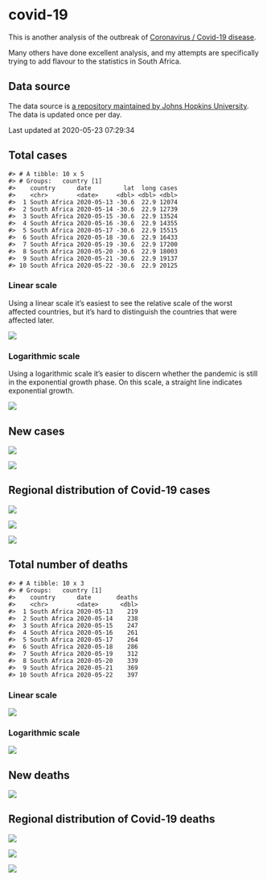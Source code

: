 
<!-- README.md is generated from README.Rmd. Please edit that file -->

# covid-19

<!-- badges: start -->

<!-- badges: end -->

This is another analysis of the outbreak of [Coronavirus / Covid-19
disease](https://en.wikipedia.org/wiki/Coronavirus_disease_2019).

Many others have done excellent analysis, and my attempts are
specifically trying to add flavour to the statistics in South Africa.

## Data source

The data source is [a repository maintained by Johns Hopkins
University](https://github.com/CSSEGISandData/COVID-19). The data is
updated once per day.

Last updated at 2020-05-23 07:29:34

## Total cases

    #> # A tibble: 10 x 5
    #> # Groups:   country [1]
    #>    country      date         lat  long cases
    #>    <chr>        <date>     <dbl> <dbl> <dbl>
    #>  1 South Africa 2020-05-13 -30.6  22.9 12074
    #>  2 South Africa 2020-05-14 -30.6  22.9 12739
    #>  3 South Africa 2020-05-15 -30.6  22.9 13524
    #>  4 South Africa 2020-05-16 -30.6  22.9 14355
    #>  5 South Africa 2020-05-17 -30.6  22.9 15515
    #>  6 South Africa 2020-05-18 -30.6  22.9 16433
    #>  7 South Africa 2020-05-19 -30.6  22.9 17200
    #>  8 South Africa 2020-05-20 -30.6  22.9 18003
    #>  9 South Africa 2020-05-21 -30.6  22.9 19137
    #> 10 South Africa 2020-05-22 -30.6  22.9 20125

### Linear scale

Using a linear scale it’s easiest to see the relative scale of the worst
affected countries, but it’s hard to distinguish the countries that were
affected later.

![](README_files/figure-gfm/unnamed-chunk-5-1.png)<!-- -->

### Logarithmic scale

Using a logarithmic scale it’s easier to discern whether the pandemic is
still in the exponential growth phase. On this scale, a straight line
indicates exponential growth.

![](README_files/figure-gfm/unnamed-chunk-6-1.png)<!-- -->

## New cases

![](README_files/figure-gfm/unnamed-chunk-7-1.png)<!-- -->

![](README_files/figure-gfm/unnamed-chunk-8-1.png)<!-- -->

## Regional distribution of Covid-19 cases

![](README_files/figure-gfm/unnamed-chunk-9-1.png)<!-- -->

![](README_files/figure-gfm/unnamed-chunk-10-1.png)<!-- -->

![](README_files/figure-gfm/unnamed-chunk-11-1.png)<!-- -->

## Total number of deaths

    #> # A tibble: 10 x 3
    #> # Groups:   country [1]
    #>    country      date       deaths
    #>    <chr>        <date>      <dbl>
    #>  1 South Africa 2020-05-13    219
    #>  2 South Africa 2020-05-14    238
    #>  3 South Africa 2020-05-15    247
    #>  4 South Africa 2020-05-16    261
    #>  5 South Africa 2020-05-17    264
    #>  6 South Africa 2020-05-18    286
    #>  7 South Africa 2020-05-19    312
    #>  8 South Africa 2020-05-20    339
    #>  9 South Africa 2020-05-21    369
    #> 10 South Africa 2020-05-22    397

### Linear scale

![](README_files/figure-gfm/unnamed-chunk-14-1.png)<!-- -->

### Logarithmic scale

![](README_files/figure-gfm/unnamed-chunk-15-1.png)<!-- -->

## New deaths

![](README_files/figure-gfm/unnamed-chunk-16-1.png)<!-- -->

## Regional distribution of Covid-19 deaths

![](README_files/figure-gfm/unnamed-chunk-17-1.png)<!-- -->

![](README_files/figure-gfm/unnamed-chunk-18-1.png)<!-- -->

![](README_files/figure-gfm/unnamed-chunk-19-1.png)<!-- -->
